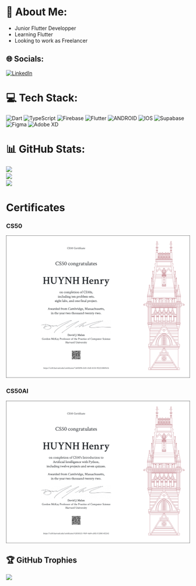 # 💫 About Me:
- Junior Flutter Developper
- Learning Flutter
- Looking to work as Freelancer

## 🌐 Socials:
[![LinkedIn](https://img.shields.io/badge/LinkedIn-%230077B5.svg?logo=linkedin&logoColor=white)](https://linkedin.com/in/HhanriDev) 

# 💻 Tech Stack:
![Dart](https://img.shields.io/badge/dart-%230175C2.svg?style=for-the-badge&logo=dart&logoColor=white) ![TypeScript](https://img.shields.io/badge/typescript-%23007ACC.svg?style=for-the-badge&logo=typescript&logoColor=white) ![Firebase](https://img.shields.io/badge/firebase-%23039BE5.svg?style=for-the-badge&logo=firebase) ![Flutter](https://img.shields.io/badge/Flutter-%2302569B.svg?style=for-the-badge&logo=Flutter&logoColor=white) ![ANDROID](https://img.shields.io/badge/android-%2320232a.svg?style=for-the-badge&logo=android&logoColor=%a4c639) ![IOS](https://img.shields.io/badge/IOS-%2320232a.svg?style=for-the-badge&logo=apple&logoColor=white) 	![Supabase](https://img.shields.io/badge/Supabase-3ECF8E?style=for-the-badge&logo=supabase&logoColor=white) ![Figma](https://img.shields.io/badge/figma-%23F24E1E.svg?style=for-the-badge&logo=figma&logoColor=white) ![Adobe XD](https://img.shields.io/badge/Adobe%20XD-470137?style=for-the-badge&logo=Adobe%20XD&logoColor=#FF61F6)

# 📊 GitHub Stats:
![](https://github-readme-stats.vercel.app/api?username=Hhanri&theme=dark&hide_border=false&include_all_commits=true&count_private=true)<br/>
![](https://github-readme-streak-stats.herokuapp.com/?user=Hhanri&theme=dark&hide_border=false)<br/>
![](https://github-readme-stats.vercel.app/api/top-langs/?username=Hhanri&theme=dark&hide_border=false&include_all_commits=true&count_private=true&layout=compact)

# Certificates
###  CS50
![CS50](https://github.com/Hhanri/Hhanri/blob/main/CS50x%20letter.png)
###  CS50AI
![CS50AI](https://github.com/Hhanri/Hhanri/blob/main/CS50AI%20letter.png)

## 🏆 GitHub Trophies
![](https://github-profile-trophy.vercel.app/?username=Hhanri&theme=radical&no-frame=false&no-bg=true&margin-w=4)